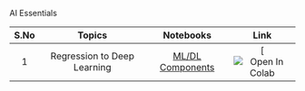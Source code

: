 AI Essentials

| S.No |  Topics                                  | Notebooks                                                             |  Link                |
|:----:|    :------------:                        |     :--------------:                                                  |    :--------:        |
| 1    | Regression to Deep Learning  | [ML/DL Components]((https://github.com/rbg-research/AI-Training/blob/main/Bootcamps-Workshops/EssentialAI/4.%20Machine-Learning-with-Python.ipynb))  |[![Open In Colab](https://colab.research.google.com/github/rbg-research/AI-Training/blob/main/Bootcamps-Workshops/EssentialAI/4.%20Machine-Learning-with-Python.ipynb)                                                                                                                               |

